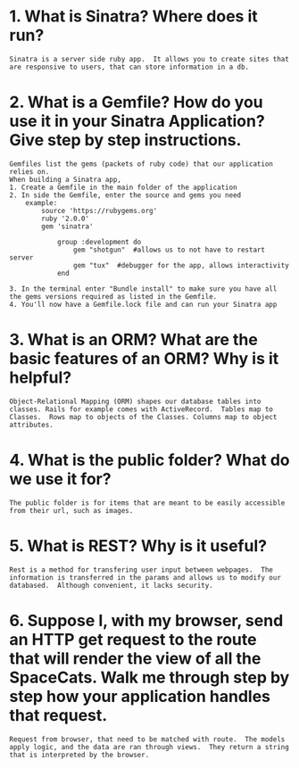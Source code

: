 
# 1. What is Sinatra? Where does it run?
	Sinatra is a server side ruby app.  It allows you to create sites that are responsive to users, that can store information in a db.

# 2. What is a Gemfile? How do you use it in your Sinatra Application? Give step by step instructions.
	Gemfiles list the gems (packets of ruby code) that our application relies on.
	When building a Sinatra app,
	1. Create a Gemfile in the main folder of the application
	2. In side the Gemfile, enter the source and gems you need
		example:
			source 'https://rubygems.org'
			ruby '2.0.0'
			gem 'sinatra'

				group :development do
					gem "shotgun"  #allows us to not have to restart server
					gem "tux"  #debugger for the app, allows interactivity 
				end

	3. In the terminal enter "Bundle install" to make sure you have all the gems versions required as listed in the Gemfile.
	4. You'll now have a Gemfile.lock file and can run your Sinatra app


# 3. What is an ORM? What are the basic features of an ORM? Why is it helpful?
	Object-Relational Mapping (ORM) shapes our database tables into classes. Rails for example comes with ActiveRecord.  Tables map to Classes.  Rows map to objects of the Classes. Columns map to object attributes.

# 4. What is the public folder? What do we use it for?
	The public folder is for items that are meant to be easily accessible from their url, such as images. 

# 5. What is REST? Why is it useful?
	Rest is a method for transfering user input between webpages.  The information is transferred in the params and allows us to modify our databased.  Although convenient, it lacks security.  

# 6. Suppose I, with my browser, send an HTTP get request to the route that will render the view of all the SpaceCats. Walk me through step by step how your application handles that request.
	Request from browser, that need to be matched with route.  The models apply logic, and the data are ran through views.  They return a string that is interpreted by the browser.
